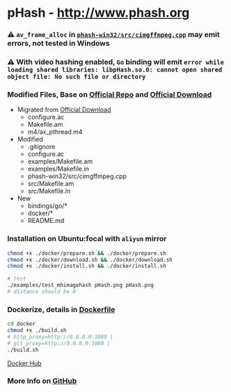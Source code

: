 # pHash - http://www.phash.org

### ⚠️ `av_frame_alloc` in [`phash-win32/src/cimgffmpeg.cpp`](phash-win32/src/cimgffmpeg.cpp) may emit errors, not tested in Windows
### ⚠️ With video hashing enabled, `Go` binding will emit `error while loading shared libraries: libpHash.so.0: cannot open shared object file: No such file or directory`

### Modified Files, Base on [Official Repo](https://github.com/aetilius/pHash) and [Official Download](http://www.phash.org/releases/pHash-0.9.6.tar.gz)
- Migrated from [Official Download](http://www.phash.org/releases/pHash-0.9.6.tar.gz)
  - configure.ac
  - Makefile.am
  - m4/ax_pthread.m4
- Modified
  - .gitignore
  - configure.ac
  - examples/Makefile.am
  - examples/Makefile.in
  - phash-win32/src/cimgffmpeg.cpp
  - src/Makefile.am
  - src/Makefile.in
- New
  - bindings/go/*
  - docker/*
  - README.md

### Installation on Ubuntu:focal with `aliyun` mirror
```bash
chmod +x ./docker/prepare.sh && ./docker/prepare.sh
chmod +x ./docker/download.sh && ./docker/download.sh
chmod +x ./docker/install.sh && ./docker/install.sh

# test
./examples/test_mhimagehash pHash.png pHash.png
# distance should be 0
```

### Dockerize, details in [Dockerfile](./docker/Dockerfile)
```bash
cd docker
chmod +x ./build.sh
# http_proxy=http://0.0.0.0:1080 \
# git_proxy=http://0.0.0.0:1080 \
./build.sh
```

[Docker Hub](https://hub.docker.com/r/allape/phash)

### More Info on [GitHub](https://github.com/allape/pHash)
